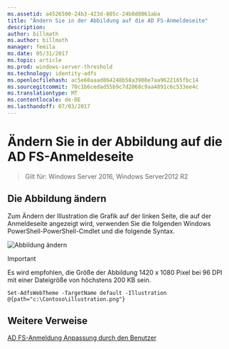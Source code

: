 ```yaml
---
ms.assetid: a4526500-24b3-423d-805c-24b0d8061aba
title: "Ändern Sie in der Abbildung auf die AD FS-Anmeldeseite"
description: 
author: billmath
ms.author: billmath
manager: femila
ms.date: 05/31/2017
ms.topic: article
ms.prod: windows-server-threshold
ms.technology: identity-adfs
ms.openlocfilehash: ac5e60aaad864248b58a3908e7aa9622165fbc14
ms.sourcegitcommit: 70c1b6cedad55b9c7d2068c9aa4891c6c533ee4c
ms.translationtype: MT
ms.contentlocale: de-DE
ms.lasthandoff: 07/03/2017
---
```

# <a name="change-the-illustration-on-the-ad-fs-sign-in-page"></a>Ändern Sie in der Abbildung auf die AD FS-Anmeldeseite

>Gilt für: Windows Server 2016, Windows Server2012 R2

## <a name="change-the-illustration"></a>Die Abbildung ändern  


Zum Ändern der Illustration die Grafik auf der linken Seite, die auf der Anmeldeseite angezeigt wird, verwenden Sie die folgenden Windows PowerShell-PowerShell-Cmdlet und die folgende Syntax.  

![Abbildung ändern](media/AD-FS-user-sign-in-customization/ADFS_Blue_Custom2.png)
  
> [!IMPORTANT]  
> Es wird empfohlen, die Größe der Abbildung 1420 x 1080 Pixel bei 96 DPI mit einer Dateigröße von höchstens 200 KB sein.  
  
 
    Set-AdfsWebTheme -TargetName default -Illustration @{path="c:\Contoso\illustration.png"}  

## <a name="additional-references"></a>Weitere Verweise 
[AD FS-Anmeldung Anpassung durch den Benutzer](AD-FS-user-sign-in-customization.md)  
  
  
